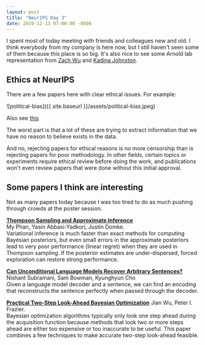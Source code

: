 ```yaml
---
layout: post
title: "NeurIPS Day 3"
date: 2019-12-13 07:00:00 -0800
---
```


I spent most of today meeting with friends and colleagues new and old. I think everybody from my company is here now, but I still haven't seen some of them because this place is so big. It's also nice to see some Arnold lab representation from [Zach Wu](https://twitter.com/zvxywu?lang=en) and [Kadina Johnston](https://www.linkedin.com/in/kadina-johnston). 

## Ethics at NeurIPS

There are a few papers here with clear ethical issues. For example: 

![political-bias]({{ site.baseurl }}/assets/political-bias.jpeg)  

Also see [this](https://twitter.com/hannes_brt/status/1205380141385338880)

The worst part is that a lot of these are trying to extract information that we have no reason to believe exists in the data.

And no, rejecting papers for ethical reasons is no more censorship than is rejecting papers for poor methodology. In other fields, certain topics or experiments require ethical review before doing the work, and publications won't even review papers that were done without this initial approval. 

## Some papers I think are interesting

Not as many papers today because I was too tired to do as much pushing through crowds at the poster session. 

[**Thompson Sampling and Approximate Inference**](https://arxiv.org/abs/1908.04970)  
My Phan, Yasin Abbasi-Yadkori, Justin Domke.  
Variational inference is much faster than exact methods for computing Bayesian posteriors, but even small errors in the approximate posteriors lead to very poor performance (linear regret) when they are used in Thompson sampling. If the posterior estimates are under-dispersed, forced exploration can restore strong performance. 

[**Can Unconditional Language Models Recover Arbitrary Sentences?**](https://arxiv.org/abs/1907.04944)  
Nishant Subramani, Sam Bowman, Kyunghyun Cho  
Given a language model decoder and a sentence, we can find an encoding that reconstructs the sentence perfectly when passed through the decoder. 

[**Practical Two-Step Look-Ahead Bayesian Optimization**](https://papers.nips.cc/paper/9174-practical-two-step-lookahead-bayesian-optimization.pdf)
Jian Wu, Peter I. Frazier.  
Bayesian optimization algorithms typically only look one step ahead during the acquisition function because methods that look two or more steps ahead are either too expensive or too inaccurate to be useful. This paper combines a few techniques to make accurate two-step look-ahead feasible. 